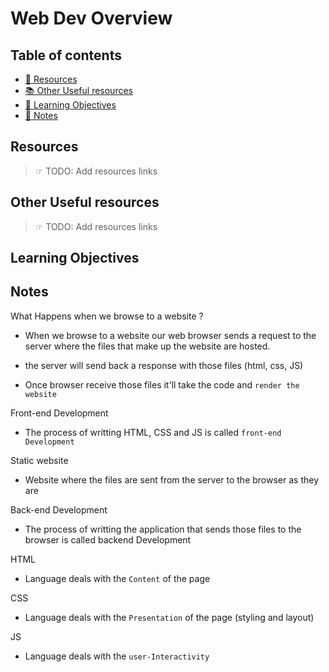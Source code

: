 # Web Dev Overview

## Table of contents

- [📖 Resources](#resources)
- [📚 Other Useful resources](#other-useful-resources)
- [🎯 Learning Objectives](#learning-objectives)
- [📝 Notes](#notes)

## Resources

> ☞ TODO: Add resources links

## Other Useful resources

> ☞ TODO: Add resources links

## Learning Objectives

## Notes

What Happens when we browse to a website ?

- When we browse to a website our web browser sends a request to the server where the files that make up the website are hosted.

- the server will send back a response with those files (html, css, JS)

- Once browser receive those files it'll take the code and `render the website`

Front-end Development

- The process of writting HTML, CSS and JS is called `front-end Development`

Static website

- Website where the files are sent from the server to the browser as they are

Back-end Development

- The process of writting the application that sends those files to the browser is called backend Development

HTML

- Language deals with the `Content` of the page

CSS

- Language deals with the `Presentation` of the page (styling and layout)

JS

- Language deals with the `user-Interactivity`
